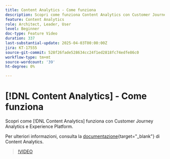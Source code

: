 ```yaml
---
title: Content Analytics - Come funziona
description: Scopri come funziona Content Analytics con Customer Journey Analytics e Experience Platform.
feature: Content Analytics
role: Architect, Leader, User
level: Beginner
doc-type: Feature Video
duration: 337
last-substantial-update: 2025-04-03T00:00:00Z
jira: KT-17555
source-git-commit: 528f26fade528634cc24f1ed2818fc74edfe86c0
workflow-type: tm+mt
source-wordcount: '39'
ht-degree: 0%

---
```


# [!DNL Content Analytics] - Come funziona

Scopri come [!DNL Content Analytics] funziona con Customer Journey Analytics e Experience Platform.

Per ulteriori informazioni, consulta la [documentazione](https://experienceleague.adobe.com/it/docs/analytics-platform/using/content-analytics/content-analytics){target="_blank"} di Content Analytics.

>[!VIDEO](https://video.tv.adobe.com/v/3457435/?learn=on&enablevpops&captions=ita)
